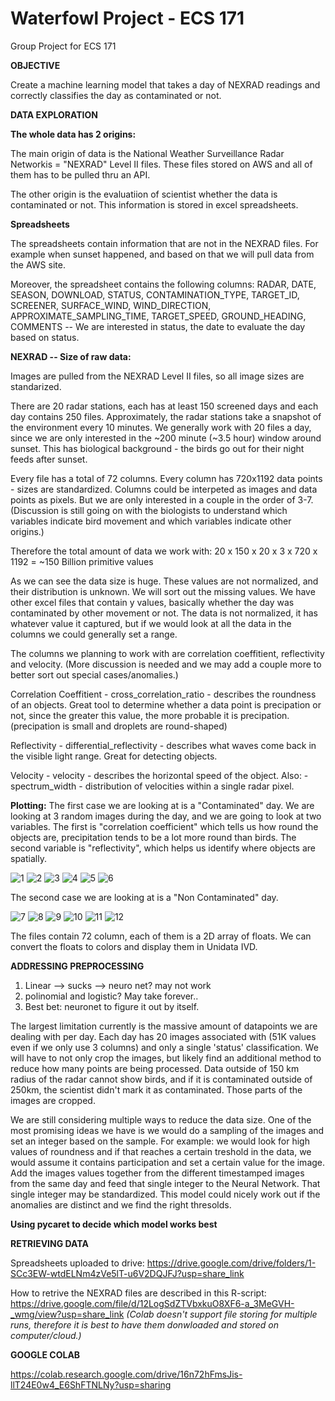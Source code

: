# Waterfowl Project - ECS 171
Group Project for ECS 171

**OBJECTIVE**

Create a machine learning model that takes a day of NEXRAD readings and correctly classifies the day as contaminated or not.

**DATA EXPLORATION**

****The whole data has 2 origins:****

The main origin of data is the National Weather Surveillance Radar Networkis = "NEXRAD" Level II files. These files stored on AWS and all of them has to be pulled thru an API.

The other origin is the evaluatiion of scientist whether the data is contaminated or not. This information is stored in excel spreadsheets.

****Spreadsheets****

The spreadsheets contain information that are not in the NEXRAD files. For example when sunset happened, and based on that we will pull data from the AWS site.

Moreover, the spreadsheet contains the following columns:
RADAR,	DATE,	SEASON,	DOWNLOAD,	STATUS,	CONTAMINATION_TYPE,	TARGET_ID,	SCREENER,	SURFACE_WIND,	WIND_DIRECTION,	APPROXIMATE_SAMPLING_TIME,	TARGET_SPEED,	GROUND_HEADING,	COMMENTS -- We are interested in status, the date to evaluate the day based on status.


****NEXRAD -- Size of raw data:****

Images are pulled from the NEXRAD Level II files, so all image sizes are standarized.
    
There are 20 radar stations, each has at least 150 screened days and each day contains 250 files. Approximately, the radar stations take a snapshot of the environment every 10 minutes. We generally work with 20 files a day, since we are only interested in the ~200 minute (~3.5 hour) window around sunset. This has biological background - the birds go out for their night feeds after sunset.
    
Every file has a total of 72 columns. Every column has 720x1192 data points - sizes are standardized. Columns could be interpeted as images and data points as pixels. But we are only interested in a couple in the order of 3-7. (Discussion is still going on with the biologists to understand which variables indicate bird movement and which variables indicate other origins.)
    
Therefore the total amount of data we work with: 20 x 150 x 20 x 3 x 720 x 1192 = ~150 Billion primitive values

  As we can see the data size is huge. These values are not normalized, and their distribution is unknown. We will sort out the missing values. We have other excel files that contain y values, basically whether the day was contaminated by other movement or not. The data is not normalized, it has whatever value it captured, but if we would look at all the data in the columns we could generally set a range.

The columns we planning to work with are correlation coeffitient, reflectivity and velocity. (More discussion is needed and we may add a couple more to better sort out special cases/anomalies.)

Correlation Coeffitient - cross_correlation_ratio - describes the roundness of an objects. Great tool to determine whether a data point is precipation or not, since the greater this value, the more probable it is precipation. (precipation is small and droplets are round-shaped)

Reflectivity - differential_reflectivity - describes what waves come back in the visible light range. Great for detecting objects.

Velocity - velocity - describes the horizontal speed of the object. Also: - spectrum_width - distribution of velocities within a single radar pixel.

****Plotting:****
The first case we are looking at is a "Contaminated" day. We are looking at 3 random images during the day, and we are going to look at two variables. The first is "correlation coefficient" which tells us how round the objects are, precipitation tends to be a lot more round than birds. The second variable is "reflectivity", which helps us identify where objects are spatially.

![1](https://user-images.githubusercontent.com/84054117/202995723-4ba992d7-ce57-4dab-835d-03bcccff4ee3.png)
![2](https://user-images.githubusercontent.com/84054117/202995724-fde5109c-6773-4c06-b29f-69efd51e952c.png)
![3](https://user-images.githubusercontent.com/84054117/202995727-647ade41-302e-4afb-8687-f8b5a218b1d7.png)
![4](https://user-images.githubusercontent.com/84054117/202995728-5e00da31-0144-4ba5-b921-ec894e355d75.png)
![5](https://user-images.githubusercontent.com/84054117/202995882-71bd620b-3f4b-4ac8-a7f1-e2eb961adc46.png)
![6](https://user-images.githubusercontent.com/84054117/202995721-f5e9cf8c-d522-433e-8723-249361e81019.png)


The second case we are looking at is a "Non Contaminated" day.




![7](https://user-images.githubusercontent.com/84054117/203115483-f6d8ec46-403f-4c55-aae1-e3ca20d6c711.png)
![8](https://user-images.githubusercontent.com/84054117/203115486-7cb3e909-0873-48cc-b72e-1abc59067609.png)
![9](https://user-images.githubusercontent.com/84054117/203115487-d862714e-26b9-4649-88da-cea4d8b279f6.png)
![10](https://user-images.githubusercontent.com/84054117/203115488-7d7343de-7c4c-46e0-8b3c-105293f47b12.png)
![11](https://user-images.githubusercontent.com/84054117/203115490-11087c64-c042-4cec-8668-38ccf6b0202c.png)
![12](https://user-images.githubusercontent.com/84054117/203115481-d2affd1b-d1ba-42c7-a536-237032c5f7bf.png)


The files contain 72 column, each of them is a 2D array of floats. We can convert the floats to colors and display them in Unidata IVD.


**ADDRESSING PREPROCESSING**

1. Linear --> sucks --> neuro net? may not work
2. polinomial and logistic? May take forever..
3. Best bet: neuronet to figure it out by itself. 

The largest limitation currently is the massive amount of datapoints we are dealing with per day. Each day has 20 images associated with (51K values even if we only use 3 columns) and only a single 'status' classification. We will have to not only crop the images, but likely find an additional method to reduce how many points are being processed. Data outside of 150 km radius of the radar cannot show birds, and if it is contaminated outside of 250km, the scientist didn't mark it as contaminated. Those parts of the images are cropped.

We are still considering multiple ways to reduce the data size. One of the most promising ideas we have is we would do a sampling of the images and set an integer based on the sample. For example: we would look for high values of roundness and if that reaches a certain treshold in the data, we would assume it contains participation and set a certain value for the image. Add the images values together from the different timestamped images from the same day and feed that single integer to the Neural Network. That single integer may be standardized. This model could nicely work out if the anomalies are distinct and we find the right thresolds.

__Using pycaret to decide which model works best__


**RETRIEVING DATA**

Spreadsheets uploaded to drive:
https://drive.google.com/drive/folders/1-SCc3EW-wtdELNm4zVe5lT-u6V2DQJFJ?usp=share_link

How to retrive the NEXRAD files are described in this R-script:
https://drive.google.com/file/d/12LogSdZTVbxkuO8XF6-a_3MeGVH-_wmg/view?usp=share_link _(Colab doesn't support file storing for multiple runs, therefore it is best to have them donwloaded and stored on computer/cloud.)_

**GOOGLE COLAB**

https://colab.research.google.com/drive/16n72hFmsJis-llT24E0w4_E6ShFTNLNy?usp=sharing

